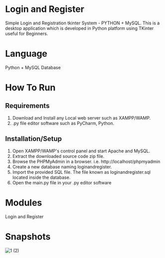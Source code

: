 # Login and Register
Simple Login and Registration tkinter System - PYTHON + MySQL. This is a desktop application which is developed in Python platform using TKinter useful for Beginners.

# Language
Python + MySQL Database

# How To Run
## Requirements

1. Download and Install any Local web server such as XAMPP/WAMP.
2. .py file editor software such as PyCharm, Python.

## Installation/Setup
1. Open XAMPP/WAMP's control panel and start Apache and MySQL.
2. Extract the downloaded source code zip file.
3. Browse the PHPMyAdmin in a browser. i.e. http://localhost/phpmyadmin
4. Create a new database naming loginandregister.
5. Import the provided SQL file. The file known as loginandregister.sql located inside the database.
6. Open the main.py file in your .py editor software

# Modules
Login and Register

# Snapshots
![1 (2)](https://user-images.githubusercontent.com/114408369/193194005-14da8d8e-f7c7-4559-9827-d677a90b6fac.png)
